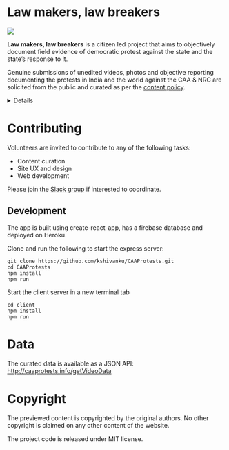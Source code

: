 # Law makers, law breakers

![](https://user-images.githubusercontent.com/126868/71761067-af576800-2e94-11ea-94ca-7c0b4ee370de.gif)

**Law makers, law breakers** is a citizen led project that aims to objectively document field evidence of democratic protest against the state and the state’s response to it.

Genuine submissions of unedited videos, photos and objective reporting documenting the protests in India and the world against the CAA & NRC are solicited from the public and curated as per the [content policy](https://github.com/kshivanku/CAAProtests/wiki/Content-policy).

<details>

## Prologue

On the 11th of December 2019, the [Citizenship (Amendment) act](https://en.wikipedia.org/wiki/Citizenship_(Amendment)_Act,_2019) (CAA) was passed as a law from both houses of the Indian parliament. The act fast tracked the citizenship process to refugees of eligible religions, which was previously not granted to any illegal immigrant. 

The law is to be followed up with the creation of a [National Register of Citizens](https://en.wikipedia.org/wiki/National_Register_of_Citizens) (NRC), where all residents of India would be required to submit proof of their citizenship as legally defined. Doubtful citizens who cannot provide satisfactory evidence could be detained as an illegal immigrant. While any suspected immigrant of the dominant Hindu faith and most minority faiths have a path to Indian citizenship via the CAA, [muslims who account for the second largest faith in the country](https://en.wikipedia.org/wiki/Islam_in_India) (14.2% of population) are excluded from using it to gain citizenship and are at higher risk of being rendered stateless.

The law has since sparked [widespread protests](https://en.wikipedia.org/wiki/Citizenship_Amendment_Act_protests) by the Indian public for being against the [secular spirit of the Indian constitution](https://en.wikipedia.org/wiki/Freedom_of_religion_in_India#Laws_and_Indian_Constitution) that guaranteed against the state’s discrimination based on religion.

While the Government claims the goal of the CAA is to make India a refuge for religious minorities facing persecution in the neighboring countries, protesters claim the combination of NRC+CAA will give the state undue powers to disenfranchise the population based on religion and will sow the seeds for communal disharmony.

While protests have been largely peaceful, some of them have turned violent and there are conflicting claims between the police and protestors


## Timeline of events

The citizenship laws of India prohibits any illegal immigrants from gaining citizenship. There are an estimated 5-20 million illegal immigrants in India residing in its population of 1.353 billion https://data.worldbank.org/indicator/SP.POP.TOTL?locations=IN (<2%). The actual number is unknown.


- 2016: The Government of India claims to have upto 20 million undocumented migrants mostly from Bangladesh https://www.business-standard.com/article/pti-stories/two-crore-illegal-bangladeshi-living-in-india-govt-116111601110_1.html and other neighbouring countries residing illegally . In 2014, the government under a different ruling party claimed 12 million immigrants.
- 31st August 2019: A 9 year excercise called the National Register of Citizens (NRC) https://en.wikipedia.org/wiki/National_Register_of_Citizens_for_Assam to document legal residents in the state of Assam which is known to have the most migrants revealed over 1.9 million people who had no legal documents and were excluded from the citizen’s register . This included 0.5 million Bengali Hindus and 0.7 million Bengali muslims, many of who claim to be legal citizens without the correct documents https://www.thehinducentre.com/the-arena/current-issues/article29724344.ece. Those excluded have 120 days to appeal the decision in a Foreigners’ Tribunal.
- 9th December 2019: A redrafted Citizenship (Amendment) Bill is introduced in the Lok Sabha - India’s lower house of parliament that allows illegal immigrants who are non muslims eligibility for citizenship if they migrated for fear of religious persecution. https://timesofindia.indiatimes.com/india/five-lakh-bengali-hindu-nrc-rejects-will-get-citizenship/articleshow/72465093.cms
- 10th December 2019: The bill is passed in the Lok Sabha (lower house) with a simple majority (311 for / 80 against)
- 11th December 2019: The bill is passed in the Lok Sabha (upper house) with a simple majority  (125 for / 105 against).  Protests erupt in the capital of Assam. Internet is suspended and restrictions imposed on public movement.
- 12th December 2019: The bill was declared an act of law by the President of India https://indiancitizenshiponline.nic.in/UserGuide/E-gazette_2019_20122019.pdf . Student led protests erupt in New Delhi followed by other major cities in India and around the world.

</details>

# Contributing

Volunteers are invited to contribute to any of the following tasks:

- Content curation
- Site UX and design
- Web development

Please join the [Slack group](https://t.co/dDJd1IIatV?amp=1) if interested to coordinate.


## Development

The app is built using create-react-app, has a firebase database and deployed on Heroku.

Clone and run the following to start the express server:

    git clone https://github.com/kshivanku/CAAProtests.git
    cd CAAProtests
    npm install
    npm run

Start the client server in a new terminal tab

    cd client
    npm install
    npm run
# Data

The curated data is available as a JSON API: http://caaprotests.info/getVideoData

# Copyright

The previewed content is copyrighted by the original authors. No other copyright is claimed on any other content of the website.

The project code is released under MIT license.
